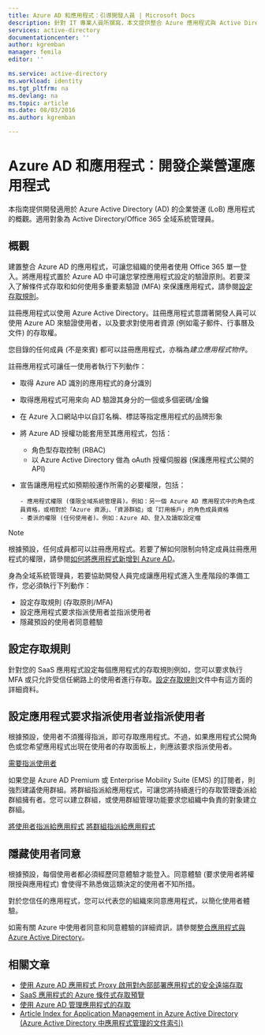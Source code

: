 ```yaml
---
title: Azure AD 和應用程式：引導開發人員 | Microsoft Docs
description: 針對 IT 專業人員所撰寫，本文提供整合 Azure 應用程式與 Active Directory 的指導方針。
services: active-directory
documentationcenter: ''
author: kgremban
manager: femila
editor: ''

ms.service: active-directory
ms.workload: identity
ms.tgt_pltfrm: na
ms.devlang: na
ms.topic: article
ms.date: 08/03/2016
ms.author: kgremban

---
```

# Azure AD 和應用程式︰開發企業營運應用程式
本指南提供開發適用於 Azure Active Directory (AD) 的企業營運 (LoB) 應用程式的概觀。適用對象為 Active Directory/Office 365 全域系統管理員。

## 概觀
建置整合 Azure AD 的應用程式，可讓您組織的使用者使用 Office 365 單一登入。將應用程式置於 Azure AD 中可讓您掌控應用程式設定的驗證原則。若要深入了解條件式存取和如何使用多重要素驗證 (MFA) 來保護應用程式，請參閱[設定存取規則](active-directory-conditional-access-azuread-connected-apps.md)。

註冊應用程式以使用 Azure Active Directory。註冊應用程式意謂著開發人員可以使用 Azure AD 來驗證使用者，以及要求對使用者資源 (例如電子郵件、行事曆及文件) 的存取權。

您目錄的任何成員 (不是來賓) 都可以註冊應用程式，亦稱為*建立應用程式物件*。

註冊應用程式可讓任一使用者執行下列動作：

* 取得 Azure AD 識別的應用程式的身分識別
* 取得應用程式可用來向 AD 驗證其身分的一個或多個密碼/金鑰
* 在 Azure 入口網站中以自訂名稱、標誌等指定應用程式的品牌形象
* 將 Azure AD 授權功能套用至其應用程式，包括：
  
  * 角色型存取控制 (RBAC)
  * 以 Azure Active Directory 做為 oAuth 授權伺服器 (保護應用程式公開的 API)
* 宣告讓應用程式如預期般運作所需的必要權限，包括：
  
      - 應用程式權限 (僅限全域系統管理員)。例如：另一個 Azure AD 應用程式中的角色成員資格，或相對於「Azure 資源」、「資源群組」或「訂用帳戶」的角色成員資格
      - 委派的權限 (任何使用者)。例如：Azure AD、登入及讀取設定檔

> [!NOTE]
> 根據預設，任何成員都可以註冊應用程式。若要了解如何限制向特定成員註冊應用程式的權限，請參閱[如何將應用程式新增到 Azure AD](active-directory-how-applications-are-added.md#who-has-permission-to-add-applications-to-my-azure-ad-instance)。
> 
> 

身為全域系統管理員，若要協助開發人員完成讓應用程式進入生產階段的準備工作，您必須執行下列動作：

* 設定存取規則 (存取原則/MFA)
* 設定應用程式要求指派使用者並指派使用者
* 隱藏預設的使用者同意體驗

## 設定存取規則
針對您的 SaaS 應用程式設定每個應用程式的存取規則例如，您可以要求執行 MFA 或只允許受信任網路上的使用者進行存取。[設定存取規則](active-directory-conditional-access-azuread-connected-apps.md)文件中有這方面的詳細資料。

## 設定應用程式要求指派使用者並指派使用者
根據預設，使用者不須獲得指派，即可存取應用程式。不過，如果應用程式公開角色或您希望應用程式出現在使用者的存取面板上，則應該要求指派使用者。

[需要指派使用者](active-directory-applications-guiding-developers-requiring-user-assignment.md)

如果您是 Azure AD Premium 或 Enterprise Mobility Suite (EMS) 的訂閱者，則強烈建議使用群組。將群組指派給應用程式，可讓您將持續進行的存取管理委派給群組擁有者。您可以建立群組，或使用群組管理功能要求您組織中負責的對象建立群組。

[將使用者指派給應用程式](active-directory-applications-guiding-developers-assigning-users.md) [將群組指派給應用程式](active-directory-applications-guiding-developers-assigning-groups.md)

## 隱藏使用者同意
根據預設，每個使用者都必須經歷同意體驗才能登入。同意體驗 (要求使用者將權限授與應用程式) 會使得不熟悉做這類決定的使用者不知所措。

對於您信任的應用程式，您可以代表您的組織來同意應用程式，以簡化使用者體驗。

如需有關 Azure 中使用者同意和同意體驗的詳細資訊，請參閱[整合應用程式與 Azure Active Directory](active-directory-integrating-applications.md)。

## 相關文章
* [使用 Azure AD 應用程式 Proxy 啟用對內部部署應用程式的安全遠端存取](active-directory-application-proxy-get-started.md)
* [SaaS 應用程式的 Azure 條件式存取預覽](active-directory-conditional-access-azuread-connected-apps.md)
* [使用 Azure AD 管理應用程式的存取](active-directory-managing-access-to-apps.md)
* [Article Index for Application Management in Azure Active Directory (Azure Active Directory 中應用程式管理的文件索引)](active-directory-apps-index.md)

<!---HONumber=AcomDC_0810_2016------>